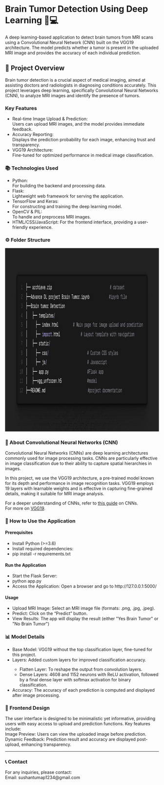 # Brain Tumor Detection Using Deep Learning 🧠💻

A deep learning-based application to detect brain tumors from MRI scans using a Convolutional Neural Network (CNN) built on the VGG19 architecture. The model predicts whether a tumor is present in the uploaded MRI image and provides the accuracy of each individual prediction.

<h2>🌟 Project Overview</h2>
Brain tumor detection is a crucial aspect of medical imaging, aimed at assisting doctors and radiologists in diagnosing conditions accurately. This project leverages deep learning, specifically Convolutional Neural Networks (CNN), to analyze MRI images and identify the presence of tumors.

<h3>Key Features</h3>
<ul>
 <li>Real-time Image Upload & Prediction:<br>
  Users can upload MRI images, and the model provides immediate feedback.
 </li>
 <li>Accuracy Reporting:<br>
  Displays the prediction probability for each image, enhancing trust and transparency.
 </li>
 <li>
  VGG19 Architecture: <br>
  Fine-tuned for optimized performance in medical image classification.
 </li>
</ul>

<h3>📚 Technologies Used</h3>
<ul>  
<li> Python: <br> For building the backend and processing data.</li>
<li>  Flask:<br> Lightweight web framework for serving the application.</li>
<li> TensorFlow and Keras:<br> For constructing and training the deep learning model.</li>
<li> OpenCV & PIL:<br> To handle and preprocess MRI images.</li>
 <li> HTML/CSS/JavaScript: For the frontend interface, providing a user-friendly experience.</li>
</ul>

<h3>⚙️ Folder Structure</h3>
<img src="https://github.com/Sushant2253/Brain-Tumor-Detection/blob/main/folder_structure.png" alt="Folder Structure" width="850" height="600">


<h3>🧠 About Convolutional Neural Networks (CNN)</h3>
<p>Convolutional Neural Networks (CNNs) are deep learning architectures commonly used for image processing tasks. CNNs are particularly effective in image classification due to their ability to capture spatial hierarchies in images.</p>

<p>In this project, we use the VGG19 architecture, a pre-trained model known for its depth and performance in image recognition tasks. VGG19 employs 19 layers with learnable weights and is effective in capturing fine-grained details, making it suitable for MRI image analysis.</p>

For a deeper understanding of CNNs, refer to [this guide](https://www.ibm.com/topics/convolutional-neural-networks) on CNNs.<br>
For more on [VGG19](https://www.tensorflow.org/api_docs/python/tf/keras/applications/VGG19).<br>

<h3>🚀 How to Use the Application</h3>
<h4>Prerequisites</h4>
<ul>
<li>Install Python (>=3.6)</li>
<li>Install required dependencies:</li>
<li>pip install -r requirements.txt</li>
</ul>
<h4>Run the Application</h4>
<ul>
<li>Start the Flask Server:<br>
<li>python app.py</li>
<li>Access the Application: Open a browser and go to http://127.0.0.1:5000/</li>
</ul>
<h4>Usage</h4>
 <ul>
<li>Upload MRI Image: Select an MRI image file (formats: .png, .jpg, .jpeg).</li>
<li>Predict: Click on the “Predict” button.</li>
<li>View Results: The app will display the result (either "Yes Brain Tumor" or "No Brain Tumor") </li>
</ul>
 
<h3>📊 Model Details</h3>
<ul> 
<li>Base Model: VGG19 without the top classification layer, fine-tuned for this project.</li>
<li>Layers: Added custom layers for improved classification accuracy.</li><ul>
<li>Flatten Layer: To reshape the output from convolution layers.</li>
<li>Dense Layers: 4608 and 1152 neurons with ReLU activation, followed by a final dense layer with softmax activation for binary classification.</li></ul>
<li>Accuracy: The accuracy of each prediction is computed and displayed after image processing.</li>
</ul>

<h3>🎨 Frontend Design</h3>
The user interface is designed to be minimalistic yet informative, providing users with easy access to upload and prediction functions. Key features include:<br>
Image Preview: Users can view the uploaded image before prediction.<br>
Dynamic Feedback: Prediction result and accuracy are displayed post-upload, enhancing transparency.
<hr>
<h3>📞 Contact</h3>
For any inquiries, please contact:<br>
Email: sushantumap1234@gmail.com<br>
